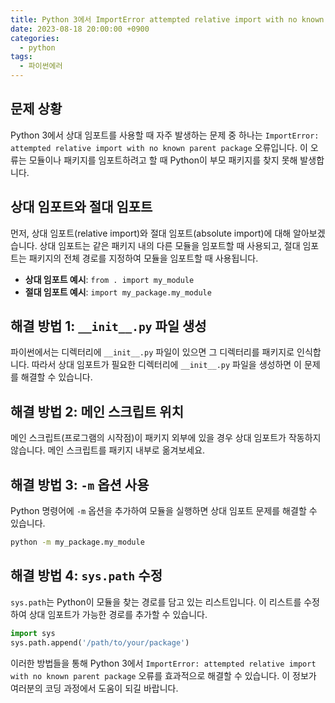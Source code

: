 ```yaml
---
title: Python 3에서 ImportError attempted relative import with no known parent package 해결하기
date: 2023-08-18 20:00:00 +0900
categories:
  - python
tags:
  - 파이썬에러
---
```


## 문제 상황 

Python 3에서 상대 임포트를 사용할 때 자주 발생하는 문제 중 하나는 `ImportError: attempted relative import with no known parent package` 오류입니다. 이 오류는 모듈이나 패키지를 임포트하려고 할 때 Python이 부모 패키지를 찾지 못해 발생합니다.

## 상대 임포트와 절대 임포트

먼저, 상대 임포트(relative import)와 절대 임포트(absolute import)에 대해 알아보겠습니다. 상대 임포트는 같은 패키지 내의 다른 모듈을 임포트할 때 사용되고, 절대 임포트는 패키지의 전체 경로를 지정하여 모듈을 임포트할 때 사용됩니다.

- **상대 임포트 예시**: `from . import my_module`
- **절대 임포트 예시**: `import my_package.my_module`

## 해결 방법 1: `__init__.py` 파일 생성

파이썬에서는 디렉터리에 `__init__.py` 파일이 있으면 그 디렉터리를 패키지로 인식합니다. 따라서 상대 임포트가 필요한 디렉터리에 `__init__.py` 파일을 생성하면 이 문제를 해결할 수 있습니다.

## 해결 방법 2: 메인 스크립트 위치

메인 스크립트(프로그램의 시작점)이 패키지 외부에 있을 경우 상대 임포트가 작동하지 않습니다. 메인 스크립트를 패키지 내부로 옮겨보세요.

## 해결 방법 3: `-m` 옵션 사용

Python 명령어에 `-m` 옵션을 추가하여 모듈을 실행하면 상대 임포트 문제를 해결할 수 있습니다.

```bash
python -m my_package.my_module
```

## 해결 방법 4: `sys.path` 수정

`sys.path`는 Python이 모듈을 찾는 경로를 담고 있는 리스트입니다. 이 리스트를 수정하여 상대 임포트가 가능한 경로를 추가할 수 있습니다.

```python
import sys
sys.path.append('/path/to/your/package')
```

이러한 방법들을 통해 Python 3에서 `ImportError: attempted relative import with no known parent package` 오류를 효과적으로 해결할 수 있습니다. 이 정보가 여러분의 코딩 과정에서 도움이 되길 바랍니다.